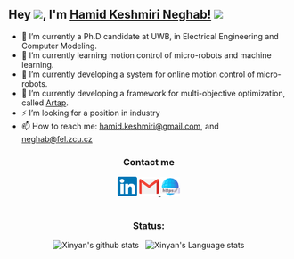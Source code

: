 <!-- <h1> Hi there 👋 -->
## Hey <img src="https://github.com/TheDudeThatCode/TheDudeThatCode/blob/master/Assets/Hi.gif" width="29px">, I'm [Hamid Keshmiri Neghab!](http://hamidkeshmiri.ir/) <img src='https://user-images.githubusercontent.com/5713670/87202985-820dcb80-c2b6-11ea-9f56-7ec461c497c3.gif' width='55'>


<!-- **Hamidkn/HamidKn** is a ✨ _special_ ✨ repository because its `README.md` (this file) appears on your GitHub profile.

Here are some ideas to get you started: -->

- 🔭 I’m currently a Ph.D candidate at UWB, in Electrical Engineering and Computer Modeling.
- 🌱 I’m currently learning motion control of micro-robots and machine learning.
- 👯 I’m currently developing a system for online motion control of micro-robots.
- 🤔 I’m currently developing a framework for multi-objective optimization, called [Artap](http://www.agros2d.org/artap/).
- ⚡ I’m looking for a position in industry
- 📫 How to reach me: hamid.keshmiri@gmail.com, and neghab@fel.zcu.cz

<div align="center">
<h3> Contact me </h3>
<a href="https://www.linkedin.com/in/hamid-keshmiri-neghab-37ab9b4a/"> <img alt="linkedin" width="35px" src="linkedin.png" /></a>
<a href="mailto:hamid.keshmiri@gmail.com"> <img alt=" twitter" width="35px" src="email.png" /> </a> 
<a href="http://hamidkeshmiri.ir/"><img alt="pesonal website resume cv" width="35px" src="website.png" /></a>	
<!-- <a href="https://www.researchgate.net/profile/Hamid-Keshmiri-Neghab"><img alt="pesonal website resume cv" width="35px" src="researchgate.png"/></a> -->
</div>
<br />
<!-- ## stats -->
<div align="center">
<h3>Status:</h3>

![Xinyan's github stats](https://github-readme-stats.vercel.app/api?username=hamidkn&show_icons=true&hide_border=true)&nbsp;&nbsp;
![Xinyan's Language stats](https://github-readme-stats-eight-theta.vercel.app/api/top-langs/?username=hamidkn&layout=compact&langs_count=8&hide_border=true)
</div>
<br />
